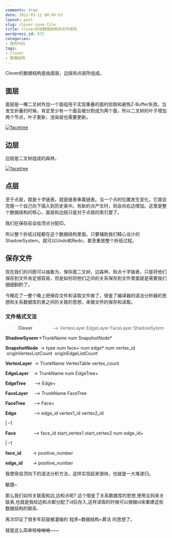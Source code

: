 ```yaml
---
comments: true
date: 2012-03-11 00:49:53
layout: post
slug: clover-save-file
title: Clover折纸数据结构的文件保存
wordpress_id: 672
categories:
- 我的代码
tags:
- Clover
- 数据结构
---
```


Clover的数据结构是由面层，边层和点层所组成。


## 面层


面层是一棵二叉树外加一个面组用于实现重叠的面的拾取和避免Z-Buffer失效。当发生折叠的时候，肯定至少有一个面会被分割成为两个面，所以二叉树的叶子增加两个节点，叶子更新，渲染层也需要更新。

[![facetree](http://everet.org/wp-content/uploads/2012/03/facetree_thumb.png)](http://everet.org/wp-content/uploads/2012/03/facetree.png)


## 




## 边层


边层是二叉树组成的森林，

[![facetree](http://everet.org/wp-content/uploads/2012/03/facetree_thumb1.png)](http://everet.org/wp-content/uploads/2012/03/facetree1.png)

<!-- more -->


## 点层


至于点层，就是十字链表。就是链表串着链表。当一个点的位置发生变化，它就会克隆一个自己向下插入到历史表中。有新的点产生时，则会向右边增加。这里是整个数据结构的核心，面层和边层只是对于点层的索引罢了。

我们在保存前会给顶点分配ID。

所以整个折纸过程都在这个数据结构里面。只要辅助我们精心设计的ShadowSystem，就可以Undo和Redo，甚至重放整个折纸过程。


## 




## 保存文件


现在我们的问题可以抽象为，保存面二叉树，边森林，和点十字链表，只是将他们保存到文件肯定很容易，但是如何将他们之间的关系保存到文件里面就是需要我们细细斟酌了。

今晚花了一整个晚上把保存文件和读取文件做了，借鉴了编译器的语法分析器的思想和关系数据库的表之间的关联的思想，来做文件的保存和读取。


### 文件格式文法




> **Clover**                –> VertexLayer EdgeLayer FaceLayer ShadowSytem

**ShadowSysem**->TrunkName num SnapshotNode*

**SnapshotNode**  -> type num face+ num edge* num vertex_id  originVertexListCount  originEdgeListCount

**VertexLayer**  -> TrunkName VertexTable vertex_count

**EdgeLayer**    -> TrunkName num EdgeTree+

**EdgeTree**       –> Edge+

**FaceLayer**     –> TrunkName FaceTree

**FaceTree**       –> Face+

**Edge**              –> edge_id vertex1_id vertex2_id

| –1

**Face**              –> face_id start_vertex1 start_vertex2 num edge_id+

| –1

**face_id**         -> positive_number

**edge_id**        -> positive_number


我使用自顶向下的语法分析方法，这样实现起来很快，也就是一大堆递归。

敏捷~

那么我们如何关联面和边,边和点呢? 这个借鉴了关系数据库的思想,使用主码来关联表,也就是我给边和点都分配了id后存入,这样读取的时候可以根据id来重建这些数据结构的联系.

再次印证了很多年前就被灌输的 程序=数据结构+算法 的思想了。

就是这么简单啦~~哇哈哈~~~~~
